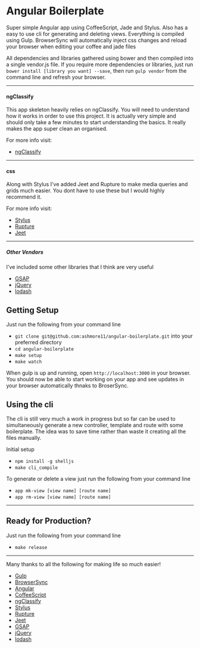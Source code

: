 # Angular Boilerplate

Super simple Angular app using CoffeeScript, Jade and Stylus. Also has a easy to use cli for generating and deleting views. Everything is compiled using Gulp. BrowserSync will automatically inject css changes and reload your browser when editing your coffee and jade files

All dependencies and libraries gathered using bower and then compiled into a single vendor.js file. If you require more dependencies or libraries, just run `bower install [library you want] --save`, then run `gulp vendor` from the command line and refresh your browser.

---

#### ngClassify
This app skeleton heavily relies on ngClassify. You will need to understand how it works in order to use this project. It is actually very simple and should only take a few minutes to start understanding the basics. It really makes the app super clean an organised.

For more info visit:
  * [ngClassify](https://github.com/CaryLandholt/ng-classify)

---

#### css
Along with Stylus I've added Jeet and Rupture to make media queries and grids much easier. You dont have to use these but I would highly recommend it.

For more info visit:
  * [Stylus](https://learnboost.github.io/stylus/)
  * [Rupture](https://github.com/jenius/rupture)
  * [Jeet](http://jeet.gs/)

---

##### Other Vendors
I've included some other libraries that I think are very useful
  * [GSAP](http://greensock.com/gsap)
  * [jQuery](http://jquery.com/)
  * [lodash](https://lodash.com/)

## Getting Setup

Just run the following from your command line
  * `git clone git@github.com:ashmore11/angular-boilerplate.git` into your preferred directory
  * `cd angular-boilerplate`
  * `make setup`
  * `make watch`

When gulp is up and running, open `http://localhost:3000` in your browser. You should now be able to start working on your app and see updates in your browser automatically thnaks to BroserSync.

## Using the cli

The cli is still very much a work in progress but so far can be used to simultaneously generate a new controller, template and route with some boilerplate. The idea was to save time rather than waste it creating all the files manually.

Initial setup
  * `npm install -g shelljs`
  * `make cli_compile`

To generate or delete a view just run the following from your command line
  * `app mk-view [view name] [route name]`
  * `app rm-view [view name] [route name]`

---

## Ready for Production?

Just run the following from your command line
  * `make release`

---

Many thanks to all the following for making life so much easier!
  * [Gulp](http://gulpjs.com/)
  * [BrowserSync](http://www.browsersync.io/)
  * [Angular](http://angularjs.org/)
  * [CoffeeScript](http://coffeescript.org/)
  * [ngClassify](https://github.com/CaryLandholt/ng-classify)
  * [Stylus](https://learnboost.github.io/stylus/)
  * [Rupture](https://github.com/jenius/rupture)
  * [Jeet](http://jeet.gs/)
  * [GSAP](http://greensock.com/gsap)
  * [jQuery](http://jquery.com/)
  * [lodash](https://lodash.com/)